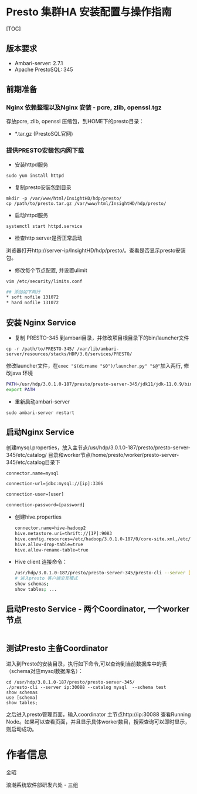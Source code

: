 #  Presto 集群HA 安装配置与操作指南

[TOC]

## 版本要求

- Ambari-server: 2.7.1 
- Apache PrestoSQL: 345

## 前期准备

### Nginx 依赖整理以及Nginx 安装  - pcre, zlib, openssl.tgz

存放pcre, zlib, openssl 压缩包，到HOME下的presto目录：

- *.tar.gz (PrestoSQL官网)

### 提供PRESTO安装包内网下载

- 安装httpd服务

```shell
sudo yum install httpd
```

- 复制presto安装包到目录

```
mkdir -p /var/www/html/InsightHD/hdp/presto/
cp /path/to/presto.tar.gz /var/www/html/InsightHD/hdp/presto/
```

- 启动httpd服务

```
systemctl start httpd.service
```

- 检查http server是否正常启动

浏览器打开http://server-ip/InsightHD/hdp/presto/。查看是否显示presto安装包。

- 修改每个节点配置, 并设置ulimit

```bash
vim /etc/security/limits.conf

## 添加如下两行
* soft nofile 131072
* hard nofile 131072
```



## 安装 Nginx Service

- 复制 PRESTO-345 到ambari目录，并修改项目根目录下的bin/launcher文件

```
cp -r /path/to/PRESTO-345/ /var/lib/ambari-server/resources/stacks/HDP/3.0/services/PRESTO/
```

修改launcher文件，在`exec "$(dirname "$0")/launcher.py" "$@"`加入两行, 修改java 环境

```bash
PATH=/usr/hdp/3.0.1.0-187/presto/presto-server-345/jdk11/jdk-11.0.9/bin/:$PATH
export PATH
```

- 重新启动ambari-server

```
sudo ambari-server restart
```

## 启动Nginx Service

创建mysql.properties，放入主节点/usr/hdp/3.0.1.0-187/presto/presto-server-345/etc/catalog/ 目录和worker节点/home/presto/worker/presto-server-345/etc/catalog目录下

```bash
connector.name=mysql

connection-url=jdbc:mysql://[ip]:3306

connection-user=[user]

connection-password=[password]
```

- 创建hive.properties

  ```bash
  connector.name=hive-hadoop2
  hive.metastore.uri=thrift://[IP]:9083
  hive.config.resources=/etc/hadoop/3.0.1.0-187/0/core-site.xml,/etc/hadoop/3.0.1.0-187/0/hdfs-site.xml
  hive.allow-drop-table=true
  hive.allow-rename-table=true
  ```

- Hive client 连接命令：

  ```bash
  /usr/hdp/3.0.1.0-187/presto/presto-server-345/presto-cli --server [ip]:30088 --catalog hive --schema [dbname]
  # 进入presto 客户端交互模式
  show schemas;
  show tables; ...
  ```

## 启动Presto Service - 两个Coordinator, 一个worker节点 

``` bash

```



## 测试Presto 主备Coordinator

进入到Presto的安装目录，执行如下命令,可以查询到当前数据库中的表（schema对应mysql数据库名）：

```shell
cd /usr/hdp/3.0.1.0-187/presto/presto-server-345/
./presto-cli --server ip:30088 --catalog mysql  --schema test
show schemas
use [schema]
show tables;

```

之后进入presto管理页面，输入coordinator 主节点http://ip:30088 查看Running Node。如果可以查看页面，并且显示具体worker数目，搜索查询可以即时显示，则启动成功。

# 作者信息

金昭

浪潮系统软件部研发六处 -  三组

